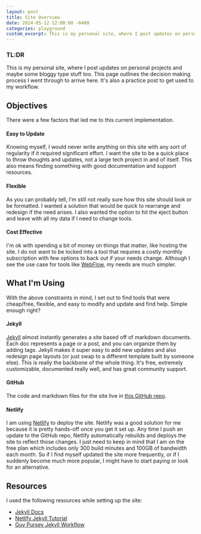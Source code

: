 ```yaml
---
layout: post
title: Site Overview
date: 2024-05-12 12:00:00 -0400
categories: playground
custom_excerpt: This is my personal site, where I post updates on personal projects and maybe some bloggy type stuff too. This page outlines the decision making process I went through to arrive here. It's also a practice post to get used to my workflow.
---
```


### TL:DR

This is my personal site, where I post updates on personal projects and maybe some bloggy type stuff too. This page outlines the decision making process I went through to arrive here. It's also a practice post to get used to my workflow.

## Objectives

There were a few factors that led me to this current implementation.

#### Easy to Update

Knowing myself, I would never write anything on this site with any sort of regularity if it required significant effort. I want the site to be a quick place to throw thoughts and updates, not a large tech project in and of itself. This also means finding something with good documentation and support resources.

#### Flexible

As you can probably tell, I'm still not really sure how this site should look or be formatted. I wanted a solution that would be quick to rearrange and redesign if the need arises. I also wanted the option to hit the eject button and leave with all my data if I need to change tools.

#### Cost Effective

I'm ok with spending a bit of money on things that matter, like hosting the site. I do not want to be locked into a tool that requires a costly monthly subscription with few options to back out if your needs change. Although I see the use case for tools like [WebFlow](https://webflow.com/), my needs are much simpler.


## What I'm Using

With the above constraints in mind, I set out to find tools that were cheap/free, flexible, and easy to modify and update and find help. Simple enough right? 

#### Jekyll

[Jekyll](https://jekyllrb.com/) almost instantly generates a site based off of markdown documents. Each doc represents a page or a post, and you can organize them by adding tags. Jekyll makes it super easy to add new updates and also redesign page layouts (or just swap to a different template built by someone else). This is really the backbone of the whole thing. It's free, extremely customizable, documented really well, and has great community support. 

#### GitHub

The code and markdown files for the site live in [this GitHub repo](https://github.com/nickchristovich/blog-site). 

#### Netlify

I am using [Netlify](https://www.netlify.com/) to deploy the site. Netlify was a good solution for me because it is pretty hands-off once you get it set up. Any time I push an update to the GitHub repo, Netlify automatically rebuilds and deploys the site to reflect those changes. I just need to keep in mind that I am on the free plan which includes only 300 build minutes and 100GB of bandwidth each month. So if I find myself updated the site more frequently, or if I suddenly become much more popular, I might have to start paying or look for an alternative.

## Resources

I used the following resources while setting up the site:

- [Jekyll Docs](https://jekyllrb.com/docs/)
- [Netlify Jekyll Tutorial](https://www.netlify.com/blog/2020/04/02/a-step-by-step-guide-jekyll-4.0-on-netlify/)
- [Guy Pursey Jekyll Workflow](https://guypursey.com/blog/201606131900-from-idea-to-published-post-workflow-using-jekyll)